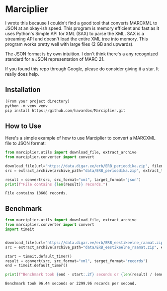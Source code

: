 # Marciplier

I wrote this because I couldn't find a good tool that converts MARCXML to JSON at an okay-ish speed. This program is memory efficient and fast as it uses Python's Simple API for XML (SAX) to parse the XML. SAX is a streaming API and doesn't load the entire XML tree into memory. This program works pretty well with large files (2 GB and upwards).

The JSON format is by own intuition. I don't think there's a any recognized standard for a JSON representation of MARC 21.

If you found this repo through Google, please do consider giving it a star. It really does help.

## Installation

```python
(From your project directory)
python -m venv venv
pip install https://github.com/havardox/Marciplier.git
```

## How to Use

Here's a simple example of how to use Marciplier to convert a MARCXML file to JSON format:

```python
from marciplier.utils import download_file, extract_archive
from marciplier.converter import convert

download_file(url="https://data.digar.ee/erb/ERB_perioodika.zip", filename="ERB_perioodika.zip", folder="data")
src = extract_archive(archive_path="data/ERB_perioodika.zip", extract_to="data")

result = convert(src, src_format="xml", target_format="json")
print(f"File contains {len(result)} records.")
```

`File contains 18608 records.`


## Benchmark

```python
from marciplier.utils import download_file, extract_archive
from marciplier.converter import convert
import timeit


download_file(url="https://data.digar.ee/erb/ERB_eestikeelne_raamat.zip", filename="ERB_eestikeelne_raamat.zip", folder="data")
src = extract_archive(archive_path="data/ERB_eestikeelne_raamat.zip", extract_to="data")

start = timeit.default_timer()
result = convert(src, src_format="xml", target_format="records")
end = timeit.default_timer()

print(f"Benchmark took {end - start:.2f} seconds or {len(result) / (end - start):.2f} records per second.")
```

`Benchmark took 96.44 seconds or 2299.96 records per second.`